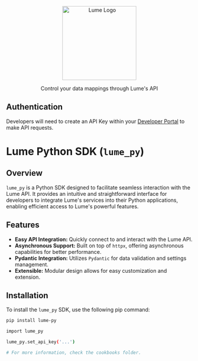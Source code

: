<div align="center">
    <img src="https://bookface-images.s3.amazonaws.com/small_logos/053379bcb6d2f8ca33ff9eb81f1d899a06a6872a.png" 
    height="200"
    width="200" alt="Lume Logo">
    <p>Control your data mappings through Lume's API</p>
</div>


## Authentication

Developers will need to create an API Key within your [Developer Portal](https://lume.ai) to make API requests.

# Lume Python SDK (`lume_py`)

## Overview

`lume_py` is a Python SDK designed to facilitate seamless interaction with the Lume API. It provides an intuitive and straightforward interface for developers to integrate Lume's services into their Python applications, enabling efficient access to Lume's powerful features.

## Features

- **Easy API Integration:** Quickly connect to and interact with the Lume API.
- **Asynchronous Support:** Built on top of `httpx`, offering asynchronous capabilities for better performance.
- **Pydantic Integration:** Utilizes `Pydantic` for data validation and settings management.
- **Extensible:** Modular design allows for easy customization and extension.

## Installation

To install the `lume_py` SDK, use the following pip command:

```bash
pip install lume-py

import lume_py

lume_py.set_api_key('...')

# For more information, check the cookbooks folder.

